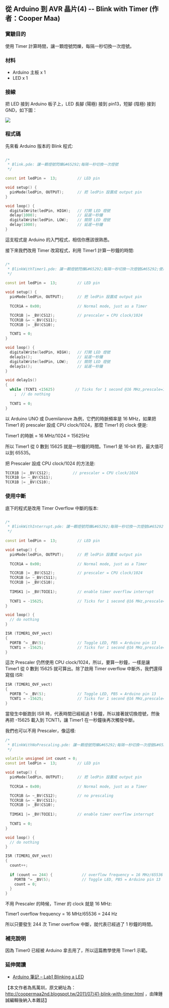 ## 從 Arduino 到 AVR 晶片(4) -- Blink with Timer (作者：Cooper Maa)

### 實驗目的

使用 Timer 計算時間，讓一顆燈號閃爍，每隔一秒切換一次燈號。 

### 材料

* Arduino 主板 x 1
* LED x 1

### 接線

把 LED 接到 Arduino 板子上，LED 長腳 (陽極) 接到 pin13，短腳 (陰極) 接到 GND，如下圖：

![](../img/ArduinoBlink1.png)

### 程式碼

先來看 Arduino 版本的 Blink 程式:

```CPP

/*
 * Blink.pde: 讓一顆燈號閃爍&#65292;每隔一秒切換一次燈號
 */

const int ledPin =  13;         // LED pin

void setup() {                
  pinMode(ledPin, OUTPUT);      // 把 ledPin 設置成 output pin 
}

void loop() {
  digitalWrite(ledPin, HIGH);   // 打開 LED 燈號 
  delay(1000);                  // 延遲一秒鐘
  digitalWrite(ledPin, LOW);    // 關閉 LED 燈號 
  delay(1000);                  // 延遲一秒鐘
}
```

這支程式是 Arduino 的入門程式，相信你應該很熟悉。

接下來我們改用 Timer 改寫程式，利用 Timer1 計算一秒鐘的時間:

```CPP

/*
 * BlinkWithTimer1.pde: 讓一顆燈號閃爍&#65292;每隔一秒切換一次燈號&#65292;使用 Timer 算時間
 */
 
const int ledPin =  13;         // LED pin

void setup() {
  pinMode(ledPin, OUTPUT);      // 把 ledPin 設置成 output pin 
  
  TCCR1A = 0x00;                // Normal mode, just as a Timer

  TCCR1B |= _BV(CS12);          // prescaler = CPU clock/1024
  TCCR1B &= ~_BV(CS11);       
  TCCR1B |= _BV(CS10);        

  TCNT1 = 0;
}

void loop() {
  digitalWrite(ledPin, HIGH);   // 打開 LED 燈號 
  delay1s();                    // 延遲一秒鐘
  digitalWrite(ledPin, LOW);    // 關閉 LED 燈號 
  delay1s();                    // 延遲一秒鐘 
}

void delay1s()
{
  while (TCNT1 <15625)         // Ticks for 1 second @16 MHz,prescale=1024
    ;  // do nothing
  
  TCNT1 = 0;
}
```

以 Arduino UNO 或 Duemilanove 為例，它們的時脈頻率是 16 MHz，如果把 Timer1 的 prescaler 設成 CPU clock/1024，那麼 Timer1 的 clock 便是:

Timer1 的時脈 = 16 MHz/1024 = 15625Hz

所以 Timer1 從 0 數到 15625 就是一秒鐘的時間。Timer1 是 16-bit 的，最大值可以到 65535。

把 Prescaler 設成 CPU clock/1024 的方法是:

```CPP
TCCR1B |= _BV(CS12);          // prescaler = CPU clock/1024
TCCR1B &= ~_BV(CS11);       
TCCR1B |= _BV(CS10);       
```

### 使用中斷

底下的程式是改用 Timer Overflow 中斷的版本:

```CPP

/*
 * BlinkWithInterrupt.pde: 讓一顆燈號閃爍&#65292;每隔一秒切換一次燈號&#65292;使用 Timer 算時間
 */
 
const int ledPin =  13;         // LED pin

void setup() {
  pinMode(ledPin, OUTPUT);      // 把 ledPin 設置成 output pin 
  
  TCCR1A = 0x00;                // Normal mode, just as a Timer

  TCCR1B |= _BV(CS12);          // prescaler = CPU clock/1024
  TCCR1B &= ~_BV(CS11);       
  TCCR1B |= _BV(CS10);    
  
  TIMSK1 |= _BV(TOIE1);         // enable timer overflow interrupt
  
  TCNT1 = -15625;               // Ticks for 1 second @16 MHz,prescale=1024
}

void loop() {
  // do nothing
}

ISR (TIMER1_OVF_vect)
{    
  PORTB ^= _BV(5);              // Toggle LED, PB5 = Arduino pin 13
  TCNT1 = -15625;               // Ticks for 1 second @16 MHz,prescale=1024
}
```

這次 Prescaler 仍然使用 CPU clock/1024，所以，要算一秒鐘，一樣是讓 Timer1 從 0 數到 15625 就可算出。除了啟用 Timer overflow 中斷外，我們還得寫個 ISR:

```CPP
ISR (TIMER1_OVF_vect)
{    
  PORTB ^= _BV(5);              // Toggle LED, PB5 = Arduino pin 13
  TCNT1 = -15625;               // Ticks for 1 second @16 MHz,prescale=1024
}
```

當發生中斷跑到 ISR 時，代表時間已經經過 1 秒鐘，所以接著就切換燈號，然後再把 -15625 載入到 TCNT1，讓 Timer1 在一秒鐘後再次觸發中斷。

我們也可以不用 Prescaler，像這樣:

```CPP
/*
 * BlinkWithNoPrescaling.pde: 讓一顆燈號閃爍&#65292;每隔一秒切換一次燈號&#65292;使用 Timer 算時間
 */

volatile unsigned int count = 0; 
const int ledPin =  13;         // LED pin

void setup() {
  pinMode(ledPin, OUTPUT);      // 把 ledPin 設置成 output pin 
  
  TCCR1A = 0x00;                // Normal mode, just as a Timer

  TCCR1B &= ~_BV(CS12);         // no prescaling
  TCCR1B &= ~_BV(CS11);       
  TCCR1B |= _BV(CS10);     
  
  TIMSK1 |= _BV(TOIE1);         // enable timer overflow interrupt
  
  TCNT1 = 0;
}

void loop() {
  // do nothing
}

ISR (TIMER1_OVF_vect)
{  
  count++;
  
  if (count == 244) {             // overflow frequency = 16 MHz/65536 = 244Hz
    PORTB ^= _BV(5);              // Toggle LED, PB5 = Arduino pin 13
    count = 0;
  }  
}
```

不用 Prescaler 的時候，Timer 的 clock 就是 16 MHz:

Timer1 overflow frequency =  16 MHz/65536 = 244 Hz

所以只要發生 244 次 Timer overflow 中斷，就代表已經過了 1 秒鐘的時間。

### 補充說明

因為 Timer0 已經被 Arduino 拿去用了，所以這篇教學使用 Timer1 示範。

### 延伸閱讀

* [Arduino 筆記 – Lab1 Blinking a LED](http://coopermaa2nd.blogspot.com/2010/12/arduino-lab1-blinking-led.html)


【本文作者為馬萬圳，原文網址為： <http://coopermaa2nd.blogspot.tw/2011/07/41-blink-with-timer.html> ，由陳鍾誠編輯後納入本雜誌】

